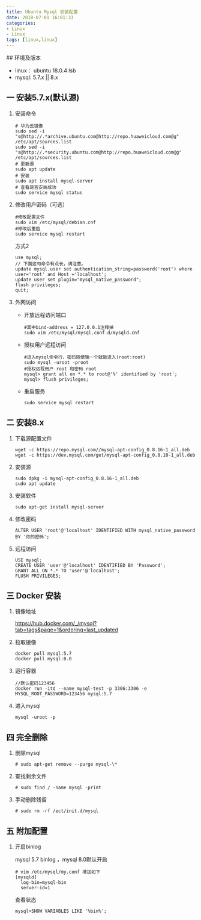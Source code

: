 ```yaml
---
title: Ubuntu Mysql 安装配置
date: 2018-07-01 16:01:33
categories: 
- Linux 
- Linux
tags: [linux,linux]
---
```


<meta name="referrer" content="no-referrer" />
## 环境及版本

- linux： ubuntu 18.0.4 lsb
- mysql:   5.7.x || 8.x



## 一 安装5.7.x(默认源)

1. 安装命令

   ```
   # 华为云镜像
   sudo sed -i "s@http://.*archive.ubuntu.com@http://repo.huaweicloud.com@g" /etc/apt/sources.list
   sudo sed -i "s@http://.*security.ubuntu.com@http://repo.huaweicloud.com@g" /etc/apt/sources.list
   # 更新源
   sudo apt update
   # 安装
   sudo apt install mysql-server
   # 查看是否安装成功
   sudo service mysql status
   ```

2. 修改用户密码（可选）

   ```
   #修改配置文件
   sudo vim /etc/mysql/debian.cnf
   #修改后重启
   sudo service mysql restart
   ```

   方式2

   ```
   use mysql;
   // 下面这句命令有点长，请注意。
   update mysql.user set authentication_string=password('root') where user='root' and Host ='localhost';
   update user set plugin="mysql_native_password"; 
   flush privileges;
   quit;
   ```

   

3. 外网访问

   - 开放远程访问端口

     ```
     #其中bind-address = 127.0.0.1注释掉
     sudo vim /etc/mysql/mysql.conf.d/mysqld.cnf
     ```

   - 授权用户远程访问

     ```
     #进入mysql命令行，密码随便输一个就能进入(root:root)
     sudo mysql -uroot -proot
     #授权远程用户 root 和密码 root
     mysql> grant all on *.* to root@'%' identified by 'root';
     mysql> flush privileges;
     ```

   - 重启服务

     ```
     sudo service mysql restart
     ```
## 二 安装8.x

1. 下载源配置文件

   ```
   wget -c https://repo.mysql.com//mysql-apt-config_0.8.16-1_all.deb
   wget -c https://dev.mysql.com/get/mysql-apt-config_0.8.10-1_all.deb 
   ```

2. 安装源

   ```
   sudo dpkg -i mysql-apt-config_0.8.16-1_all.deb
   sudo apt update
   ```

3. 安装软件

   ```
   sudo apt-get install mysql-server
   ```

4. 修改密码

   ```
   ALTER USER 'root'@'localhost' IDENTIFIED WITH mysql_native_password BY '你的密码';  
   ```

5. 远程访问

      ```
      USE mysql;
      CREATE USER 'user'@'localhost' IDENTIFIED BY 'Password';
      GRANT ALL ON *.* TO 'user'@'localhost';
      FLUSH PRIVILEGES;
      ```

## 三 Docker 安装

1. 镜像地址

   https://hub.docker.com/_/mysql?tab=tags&page=1&ordering=last_updated

2. 拉取镜像

   ```
   docker pull mysql:5.7
   docker pull mysql:8.0
   ```

3. 运行容器

   ```
   //默认密码123456
   docker run -itd --name mysql-test -p 3306:3306 -e MYSQL_ROOT_PASSWORD=123456 mysql:5.7
   ```

4. 进入mysql

   ```
   mysql -uroot -p
   ```

## 四 完全删除

1. 删除mysql

   ```
   # sudo apt-get remove --purge mysql-\*
   ```

2. 查找剩余文件

   ```
   # sudo find / -name mysql -print
   ```

3. 手动删除残留

   ```
   # sudo rm -rf /ect/init.d/mysql
   ```

## 五 附加配置

1. 开启binlog

   mysql 5.7 binlog ，mysql 8.0默认开启

   ```
   # vim /etc/mysql/my.conf 增加如下
   [mysqld]
     log-bin=mysql-bin
     server-id=1
   ```

   查看状态

   ```
   mysql>SHOW VARIABLES LIKE '%bin%';
   ```

   